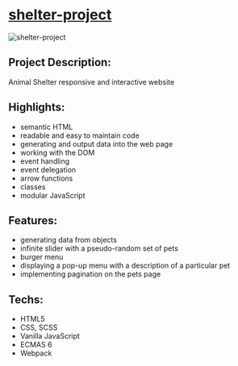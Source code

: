 # [shelter-project](https://aliaksei-siniauski.github.io/shelter-project/)

![shelter-project](https://user-images.githubusercontent.com/92273438/190927032-f50a41ef-c2d7-4bfc-9434-d08545abdb31.png)

## Project Description:

Animal Shelter responsive and interactive website

## Highlights:

- semantic HTML
- readable and easy to maintain code
- generating and output data into the web page
- working with the DOM
- event handling
- event delegation
- arrow functions
- classes
- modular JavaScript

## Features:

- generating data from objects
- infinite slider with a pseudo-random set of pets
- burger menu
- displaying a pop-up menu with a description of a particular pet
- implementing pagination on the pets page

## Techs:

- HTML5
- CSS, SCSS
- Vanilla JavaScript
- ECMAS 6
- Webpack
